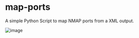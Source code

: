 # map-ports
A simple Python Script to map NMAP ports from a XML output.

![image](https://user-images.githubusercontent.com/73035661/227783249-6a1cedf7-0d3c-4ba2-9740-5ce146b78865.png)

